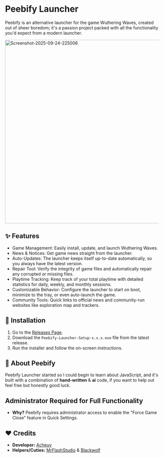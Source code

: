 # Peebify Launcher
Peebify is an alternative launcher for the game Wuthering Waves, created out of sheer boredom; it's a passion project packed with all the functionality you'd expect from a modern launcher.

<img width="800" height="600" alt="Screenshot-2025-09-24-225006" src="https://github.com/user-attachments/assets/4fbefd82-7535-464e-9905-d97ec29c71ad" />

## ✨ Features
- Game Management: Easily install, update, and launch Wuthering Waves.
- News & Notices: Get game news straight from the launcher.
- Auto-Updates: The launcher keeps itself up-to-date automatically, so you always have the latest version.
- Repair Tool: Verify the integrity of game files and automatically repair any corrupted or missing files.
- Playtime Tracking: Keep track of your total playtime with detailed statistics for daily, weekly, and monthly sessions.
- Customizable Behavior: Configure the launcher to start on boot, minimize to the tray, or even auto-launch the game.
- Community Tools: Quick links to official news and community-run websites like exploration map and trackers.
## 🚀 Installation
1. Go to the [Releases Page](https://github.com/Cheu3172/Peebify_Launcher/releases).
2. Download the `Peebify-Launcher-Setup-x.x.x.exe` file from the latest release.
3. Run the installer and follow the on-screen instructions.
## 📖 About Peebify
Peebify Launcher started so I could begin to learn about JavaScript, and it's built with a combination of **hand-written** & **ai** code, if you want to help out feel free but honestly good luck.
## Administrator Required for Full Functionality
- **Why?** Peebify requires administrator access to enable the "Force Game Close" feature in Quick Settings.
## ❤️ Credits
- **Developer:** [Acheuy](https://github.com/Cheu3172)
- **Helpers/Cuties:** [MrFlashStudio](https://github.com/mrflashstudio) & [Blackwolf](https://github.com/blackwolf660)
